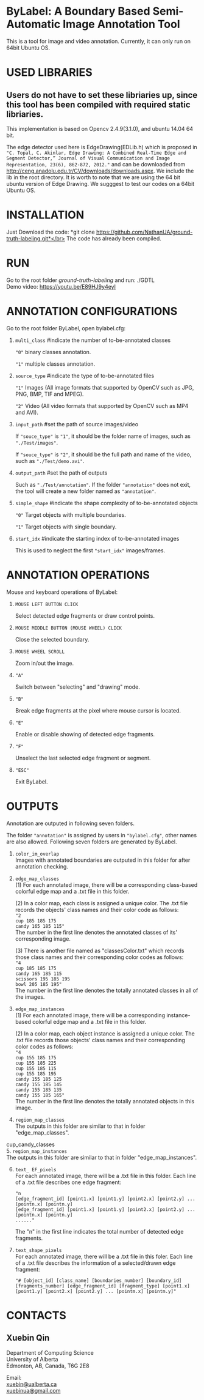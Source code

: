 # ByLabel: A Boundary Based Semi-Automatic Image Annotation Tool
This is a tool for image and video annotation. Currently, it can only run on 64bit Ubuntu OS.</br>

USED LIBRARIES
====
Users do not have to set these libriaries up, since this tool has been compiled with required static libriaries.
----
This implementation is based on Opencv 2.4.9(3.1.0), and ubuntu 14.04 64 bit.</br>

The edge detector used here is EdgeDrawing(EDLib.h) which is proposed in 
`"C. Topal, C. Akinlar, Edge Drawing: A Combined Real-Time Edge and Segment Detector,” Journal of Visual Communication and Image Representation, 23(6), 862-872, 2012."` 
and can be downloaded from http://ceng.anadolu.edu.tr/CV/downloads/downloads.aspx. We include the lib in the root directory. It is worth to note that we are using the 64 bit ubuntu version of Edge Drawing. We sugggest to test our codes on a 64bit Ubuntu OS.

INSTALLATION
====

Just Download the code: *git clone https://github.com/NathanUA/ground-truth-labeling.git*</br>
The code has already been compiled.

RUN
====

Go to the root folder *ground-truth-labeling* and run: ./GDTL<br>
Demo video: https://youtu.be/E89HJ9y4eyI

ANNOTATION CONFIGURATIONS
====

Go to the root folder ByLabel, open bylabel.cfg:<br>

1. `multi_class`     #indicate the number of to-be-annotated classes<br>

    `"0"`     binary classes annotation.<br>

    `"1"`     multiple classes annotation.<br>

2. `source_type`     #indicate the type of to-be-annotated files<br>

    `"1"`     Images (All image formats that supported by OpenCV such as JPG, PNG, BMP, TIF and MPEG).<br>

    `"2"`     Video (All video formats that supported by OpenCV such as MP4 and AVI).<br>

3. `input_path`     #set the path of source images/video<br>

     If `"souce_type"` is `"1"`, it should be the folder name of images, such as `"./Test/images"`.<br>

     If `"souce_type"` is `"2"`, it should be the full path and name of the video, such as `"./Test/demo.avi"`.<br>

4. `output_path`     #set the path of outputs<br>

     Such as `"./Test/annotation"`. If the folder `"annotation"` does not exit, the tool will create a new folder named as `"annotation"`.<br>

5. `simple_shape`     #indicate the shape complexity of to-be-annotated objects<br>

    `"0"`     Target objects with multiple boundaries.<br>

    `"1"`     Target objects with single boundary.<br>

6. `start_idx`     #indicate the starting index of to-be-annotated images<br>

     This is used to neglect the first `"start_idx"` images/frames.<br>

ANNOTATION OPERATIONS
====
Mouse and keyboard operations of ByLabel:<br>

1. `MOUSE LEFT BUTTON CLICK`<br>

    Select detected edge fragments or draw control points.<br>

2. `MOUSE MIDDLE BUTTON (MOUSE WHEEL) CLICK`<br>

    Close the selected boundary.<br>

3. `MOUSE WHEEL SCROLL`<br>

    Zoom in/out the image.<br>

4. `"A"`<br>

    Switch between "selecting" and "drawing" mode.<br>

5. `"B"`<br>

    Break edge fragments at the pixel where mouse cursor is located.<br>

6. `"E"`<br>

    Enable or disable showing of detected edge fragments.<br>

7. `"F"`<br>

    Unselect the last selected edge fragment or segment.<br>

8. `"ESC"`<br>

    Exit ByLabel.<br>

OUTPUTS
====
Annotation are outputed in following seven folders.<br>


The folder `"annotation"` is assigned by users in `"bylabel.cfg"`, other names are also allowed. Following seven folders are generated by ByLabel.<br>

1. `color_im_overlap`<br>
    Images with annotated boundaries are outputed in this folder for after annotation checking.<br>

2. `edge_map_classes`<br>
    (1) For each annotated image, there will be a corresponding class-based colorful edge map and a .txt file in this folder.<br>

    (2) In a color map, each class is assigned a unique color. The .txt file records the objects' class names and their color code as follows:<br>
`"2`<br>
`cup 185 185 175`<br>
`candy 165 185 115"`<br>
The number in the first line denotes the annotated classes of its' corresponding image.<br>

    (3) There is another file named as "classesColor.txt" which records those class names and their corresponding color codes as follows:<br>
`"4`<br>
`cup 185 185 175`<br>
`candy 165 185 115`<br>
`scissors 195 185 195`<br>
`bowl 205 185 195"`<br>
The number in the first line denotes the totally annotated classes in all of the images.<br>

3. `edge_map_instances`<br>
    (1) For each annotated image, there will be a corresponding instance-based colorful edge map and a .txt file in this folder.<br>

    (2) In a color map, each object instance is assigned a unique color. The .txt file records those objects' class names and their corresponding color codes as follows:<br>
`"4`<br>
`cup 155 185 175`<br>
`cup 155 185 225`<br>
`cup 155 185 115`<br>
`cup 155 185 195`<br>
`candy 155 185 125`<br>
`candy 155 185 145`<br>
`candy 155 185 135`<br>
`candy 155 185 165"`<br>
The number in the first line denotes the totally annotated objects in this image.<br>

4. `region_map_classes`<br>
    The outputs in this folder are similar to that in folder "edge_map_classes".<br>

cup_candy_classes<br>
5. `region_map_instances`<br>
    The outputs in this folder are similar to that in folder "edge_map_instances".<br>

6. `text_ EF_pixels`<br>
     For each annotated image, there will be a .txt file in this folder. Each line of a .txt file describes one edge fragment:<br>

     `"n`<br>
      `[edge_fragment_id] [point1.x] [point1.y] [point2.x] [point2.y] ... [pointn.x] [pointn.y]`<br>
      `[edge_fragment_id] [point1.x] [point1.y] [point2.x] [point2.y] ... [pointn.x] [pointn.y]`<br>
      `......"`<br>

     The "n" in the first line indicates the total number of detected edge fragments.<br>

7. `text_shape_pixels`<br>
    For each annotated image, there will be a .txt file in this foler. Each line of a .txt file describes the information of a selected/drawn edge fragment:<br>

    `"# [object_id] [class_name] [boundaries_number] [boundary_id] [fragments_number] [edge_fragment_id] [fragment_type] [point1.x] [point1.y] [point2.x] [point2.y] ... [pointm.x] [pointm.y]"`<br>

CONTACTS
====

Xuebin Qin
----
Department of Computing Science</br>
University of Alberta</br>
Edmonton, AB, Canada, T6G 2E8</br>

Email:</br>
xuebin@ualberta.ca</br>
xuebinua@gmail.com


